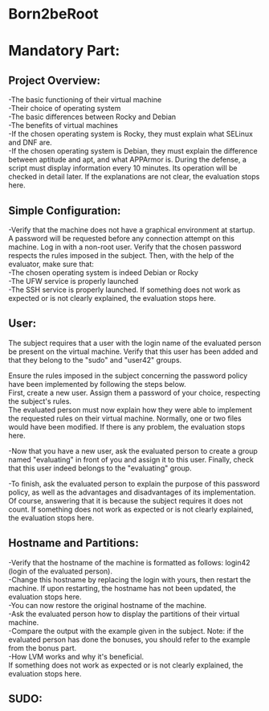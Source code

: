 # Born2beRoot

<h1>Mandatory Part:</h1>

<h2>Project Overview:</h2>
-The basic functioning of their virtual machine<br>
-Their choice of operating system<br>
-The basic differences between Rocky and Debian<br>
-The benefits of virtual machines<br>
-If the chosen operating system is Rocky, they must explain what SELinux and DNF are.<br>
-If the chosen operating system is Debian, they must explain the difference between aptitude and apt, and what APPArmor is. During the defense, a script must display information every 10 minutes. Its operation will be checked in detail later. If the explanations are not clear, the evaluation stops here.

<h2>Simple Configuration:</h2>
-Verify that the machine does not have a graphical environment at startup. A password will be requested before any connection attempt on this machine. Log in with a non-root user. Verify that the chosen password respects the rules imposed in the subject. Then, with the help of the evaluator, make sure that:<br>
-The chosen operating system is indeed Debian or Rocky<br>
-The UFW service is properly launched<br>
-The SSH service is properly launched. If something does not work as expected or is not clearly explained, the evaluation stops here.

<h2>User:</h2>
The subject requires that a user with the login name of the evaluated person be present on the virtual machine. Verify that this user has been added and that they belong to the "sudo" and "user42" groups.

Ensure the rules imposed in the subject concerning the password policy have been implemented by following the steps below.<br>
First, create a new user. Assign them a password of your choice, respecting the subject's rules.<br>
The evaluated person must now explain how they were able to implement the requested rules on their virtual machine.
Normally, one or two files would have been modified.
If there is any problem, the evaluation stops here.

-Now that you have a new user, ask the evaluated person to create a group named "evaluating" in front of you and assign it to this user.
Finally, check that this user indeed belongs to the "evaluating" group.

-To finish, ask the evaluated person to explain the purpose of this password policy, as well as the advantages and disadvantages of its implementation. Of course, answering that it is because the subject requires it does not count.
If something does not work as expected or is not clearly explained, the evaluation stops here.

<h2>Hostname and Partitions:</h2>
-Verify that the hostname of the machine is formatted as follows: login42 (login of the evaluated person).<br>
-Change this hostname by replacing the login with yours, then restart the machine. If upon restarting, the hostname has not been updated, the evaluation stops here.<br>
-You can now restore the original hostname of the machine.<br>
-Ask the evaluated person how to display the partitions of their virtual machine.<br>
-Compare the output with the example given in the subject. Note: if the evaluated person has done the bonuses, you should refer to the example from the bonus part.<br>
-How LVM works and why it's beneficial.<br>
If something does not work as expected or is not clearly explained, the evaluation stops here.

<h2>SUDO:</h2>
